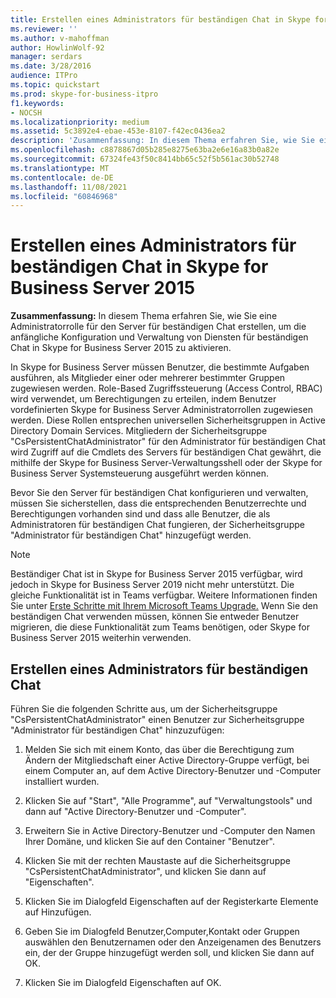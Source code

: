 ```yaml
---
title: Erstellen eines Administrators für beständigen Chat in Skype for Business Server 2015
ms.reviewer: ''
ms.author: v-mahoffman
author: HowlinWolf-92
manager: serdars
ms.date: 3/28/2016
audience: ITPro
ms.topic: quickstart
ms.prod: skype-for-business-itpro
f1.keywords:
- NOCSH
ms.localizationpriority: medium
ms.assetid: 5c3892e4-ebae-453e-8107-f42ec0436ea2
description: 'Zusammenfassung: In diesem Thema erfahren Sie, wie Sie eine Administratorrolle für den Server für beständigen Chat erstellen, um die anfängliche Konfiguration und Verwaltung von Diensten für beständigen Chat in Skype for Business Server 2015 zu aktivieren.'
ms.openlocfilehash: c8878867d05b285e8275e63ba2e6e16a83b0a82e
ms.sourcegitcommit: 67324fe43f50c8414bb65c52f5b561ac30b52748
ms.translationtype: MT
ms.contentlocale: de-DE
ms.lasthandoff: 11/08/2021
ms.locfileid: "60846968"
---
```

# <a name="create-a-persistent-chat-administrator-in-skype-for-business-server-2015"></a>Erstellen eines Administrators für beständigen Chat in Skype for Business Server 2015
 
**Zusammenfassung:** In diesem Thema erfahren Sie, wie Sie eine Administratorrolle für den Server für beständigen Chat erstellen, um die anfängliche Konfiguration und Verwaltung von Diensten für beständigen Chat in Skype for Business Server 2015 zu aktivieren.
  
In Skype for Business Server müssen Benutzer, die bestimmte Aufgaben ausführen, als Mitglieder einer oder mehrerer bestimmter Gruppen zugewiesen werden. Role-Based Zugriffssteuerung (Access Control, RBAC) wird verwendet, um Berechtigungen zu erteilen, indem Benutzer vordefinierten Skype for Business Server Administratorrollen zugewiesen werden. Diese Rollen entsprechen universellen Sicherheitsgruppen in Active Directory Domain Services. Mitgliedern der Sicherheitsgruppe "CsPersistentChatAdministrator" für den Administrator für beständigen Chat wird Zugriff auf die Cmdlets des Servers für beständigen Chat gewährt, die mithilfe der Skype for Business Server-Verwaltungsshell oder der Skype for Business Server Systemsteuerung ausgeführt werden können.
  
Bevor Sie den Server für beständigen Chat konfigurieren und verwalten, müssen Sie sicherstellen, dass die entsprechenden Benutzerrechte und Berechtigungen vorhanden sind und dass alle Benutzer, die als Administratoren für beständigen Chat fungieren, der Sicherheitsgruppe "Administrator für beständigen Chat" hinzugefügt werden.
  
> [!NOTE] 
> Beständiger Chat ist in Skype for Business Server 2015 verfügbar, wird jedoch in Skype for Business Server 2019 nicht mehr unterstützt. Die gleiche Funktionalität ist in Teams verfügbar. Weitere Informationen finden Sie unter [Erste Schritte mit Ihrem Microsoft Teams Upgrade.](/microsoftteams/upgrade-start-here) Wenn Sie den beständigen Chat verwenden müssen, können Sie entweder Benutzer migrieren, die diese Funktionalität zum Teams benötigen, oder Skype for Business Server 2015 weiterhin verwenden.

## <a name="create-a-persistent-chat-administrator"></a>Erstellen eines Administrators für beständigen Chat

Führen Sie die folgenden Schritte aus, um der Sicherheitsgruppe "CsPersistentChatAdministrator" einen Benutzer zur Sicherheitsgruppe "Administrator für beständigen Chat" hinzuzufügen:
  
1. Melden Sie sich mit einem Konto, das über die Berechtigung zum Ändern der Mitgliedschaft einer Active Directory-Gruppe verfügt, bei einem Computer an, auf dem Active Directory-Benutzer und -Computer installiert wurden.
    
2. Klicken Sie auf "Start", "Alle Programme", auf "Verwaltungstools" und dann auf "Active Directory-Benutzer und -Computer".
    
3. Erweitern Sie in Active Directory-Benutzer und -Computer den Namen Ihrer Domäne, und klicken Sie auf den Container "Benutzer".
    
4. Klicken Sie mit der rechten Maustaste auf die Sicherheitsgruppe "CsPersistentChatAdministrator", und klicken Sie dann auf "Eigenschaften".
    
5. Klicken Sie im Dialogfeld Eigenschaften auf der Registerkarte Elemente auf Hinzufügen.
    
6. Geben Sie im Dialogfeld Benutzer,Computer,Kontakt oder Gruppen auswählen den Benutzernamen oder den Anzeigenamen des Benutzers ein, der der Gruppe hinzugefügt werden soll, und klicken Sie dann auf OK.
    
7. Klicken Sie im Dialogfeld Eigenschaften auf OK.
    

